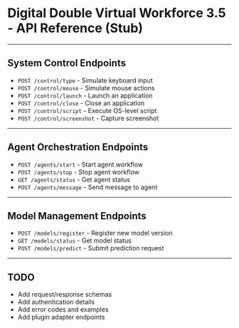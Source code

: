 # Digital Double Virtual Workforce 3.5 - API Reference (Stub)

---

## System Control Endpoints

- `POST /control/type` - Simulate keyboard input
- `POST /control/mouse` - Simulate mouse actions
- `POST /control/launch` - Launch an application
- `POST /control/close` - Close an application
- `POST /control/script` - Execute OS-level script
- `POST /control/screenshot` - Capture screenshot

---

## Agent Orchestration Endpoints

- `POST /agents/start` - Start agent workflow
- `POST /agents/stop` - Stop agent workflow
- `GET /agents/status` - Get agent status
- `POST /agents/message` - Send message to agent

---

## Model Management Endpoints

- `POST /models/register` - Register new model version
- `GET /models/status` - Get model status
- `POST /models/predict` - Submit prediction request

---

## TODO

- Add request/response schemas
- Add authentication details
- Add error codes and examples
- Add plugin adapter endpoints